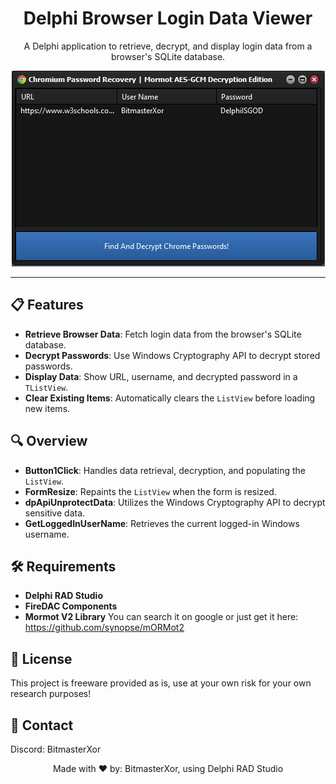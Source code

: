 <h1 align="center">Delphi Browser Login Data Viewer</h1>

<p align="center">
  A Delphi application to retrieve, decrypt, and display login data from a browser's SQLite database.
</p>

<p align="center">
  <img src="Preview.png">
</p>

---

## 📋 Features

- **Retrieve Browser Data**: Fetch login data from the browser's SQLite database.
- **Decrypt Passwords**: Use Windows Cryptography API to decrypt stored passwords.
- **Display Data**: Show URL, username, and decrypted password in a `TListView`.
- **Clear Existing Items**: Automatically clears the `ListView` before loading new items.

## 🔍 Overview

- **Button1Click**: Handles data retrieval, decryption, and populating the `ListView`.
- **FormResize**: Repaints the `ListView` when the form is resized.
- **dpApiUnprotectData**: Utilizes the Windows Cryptography API to decrypt sensitive data.
- **GetLoggedInUserName**: Retrieves the current logged-in Windows username.

## 🛠️ Requirements

- **Delphi RAD Studio**
- **FireDAC Components**
- **Mormot V2 Library** You can search it on google or just get it here: https://github.com/synopse/mORMot2

## 📜 License

This project is freeware provided as is, use at your own risk for your own research purposes!

## 📧 Contact

Discord: BitmasterXor

<p align="center">Made with ❤️ by: BitmasterXor, using Delphi RAD Studio</p>
